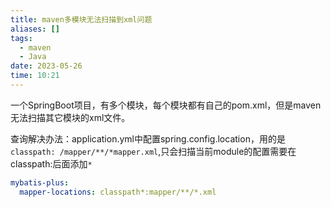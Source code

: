 ```yaml
---
title: maven多模块无法扫描到xml问题
aliases: []
tags:
  - maven
  - Java
date: 2023-05-26 
time: 10:21
---
```


一个SpringBoot项目，有多个模块，每个模块都有自己的pom.xml，但是maven无法扫描其它模块的xml文件。

查询解决办法：application.yml中配置spring.config.location，用的是``` classpath: /mapper/**/*mapper.xml ```,只会扫描当前module的配置需要在classpath:后面添加```*```
```yml
mybatis-plus:
  mapper-locations: classpath*:mapper/**/*.xml
```
